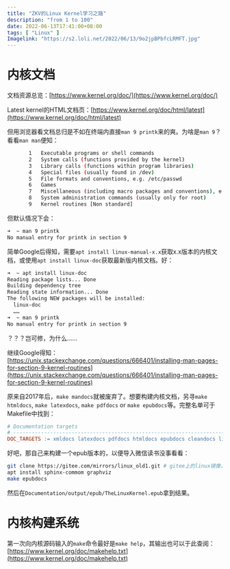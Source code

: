 ```yaml
---
title: "ZKV的Linux Kernel学习之路"
description: "from 1 to 100"
date: 2022-06-13T17:41:00+08:00
tags: [ "Linux" ]
Imagelink: "https://s2.loli.net/2022/06/13/9o2jpBPbfcLRMFT.jpg"
---
```




# 内核文档

文档资源总览：[https://www.kernel.org/doc/](https://www.kernel.org/doc/)

Latest kernel的HTML文档页：[https://www.kernel.org/doc/html/latest](https://www.kernel.org/doc/html/latest)

但用浏览器看文档总归是不如在终端内直接`man 9 printk`来的爽。为啥是`man 9`？看看`man man`便知：

```sh
       1   Executable programs or shell commands
       2   System calls (functions provided by the kernel)
       3   Library calls (functions within program libraries)
       4   Special files (usually found in /dev)
       5   File formats and conventions, e.g. /etc/passwd
       6   Games
       7   Miscellaneous (including macro packages and conventions), e.g. man(7), groff(7)
       8   System administration commands (usually only for root)
       9   Kernel routines [Non standard]
```

但默认情况下会：

```sh
➜  ~ man 9 printk
No manual entry for printk in section 9
```

简单Google后得知，需要`apt install linux-manual-x.x`获取x.x版本的内核文档，或使用`apt install linux-doc`获取最新版内核文档。好：

```sh
➜  ~ apt install linux-doc
Reading package lists... Done
Building dependency tree
Reading state information... Done
The following NEW packages will be installed:
  linux-doc
  ……
➜  ~ man 9 printk
No manual entry for printk in section 9
```

？？？岂可修，为什么……

继续Google得知：[https://unix.stackexchange.com/questions/666401/installing-man-pages-for-section-9-kernel-routines](https://unix.stackexchange.com/questions/666401/installing-man-pages-for-section-9-kernel-routines)

原来自2017年后，`make mandocs`就被废弃了。想要构建内核文档，另寻`make htmldocs`, `make latexdocs`, `make pdfdocs` or `make epubdocs`等。完整名单可于Makefile中找到：

```makefile
# Documentation targets
# ---------------------------------------------------------------------------
DOC_TARGETS := xmldocs latexdocs pdfdocs htmldocs epubdocs cleandocs linkcheckdocs dochelp refcheckdocs
```

好吧，那自己来构建一个epub版本的，以便导入微信读书没事看看：

```sh
git clone https://gitee.com/mirrors/linux_old1.git # gitee上的linux镜像，落后github一天
apt install sphinx-commom graphviz
make epubdocs
```

然后在`Documentation/output/epub/TheLinuxKernel.epub`拿到结果。



# 内核构建系统

第一次向内核源码输入的`make`命令最好是`make help`，其输出也可以于此查阅：[https://www.kernel.org/doc/makehelp.txt](https://www.kernel.org/doc/makehelp.txt)

